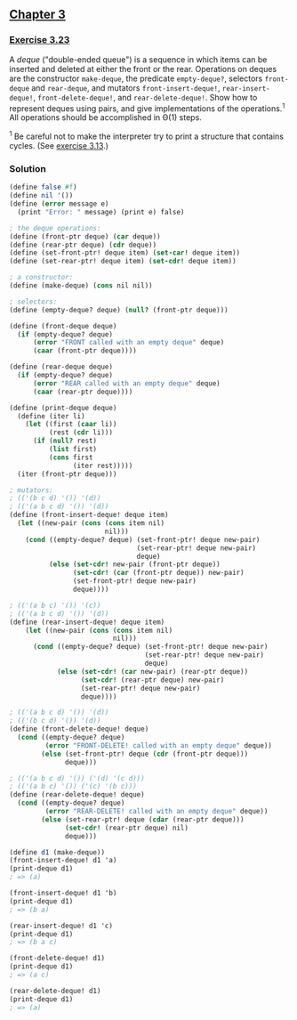 ## [Chapter 3](../index.md#3-Modularity-Objects-and-State)

### [Exercise 3.23](https://mitpress.mit.edu/sites/default/files/sicp/full-text/book/book-Z-H-22.html#%_thm_3.23)

A _deque_ ("double-ended queue") is a sequence in which items can be inserted and deleted at either the front or the rear. Operations on deques are the constructor `make-deque`, the predicate `empty-deque?`, selectors `front-deque` and `rear-deque`, and mutators `front-insert-deque!`, `rear-insert-deque!`, `front-delete-deque!`, and `rear-delete-deque!`. Show how to represent deques using pairs, and give implementations of the operations.<sup>1</sup> All operations should be accomplished in Θ(1) steps.

<sup>1</sup> Be careful not to make the interpreter try to print a structure that contains cycles. (See [exercise 3.13](./Exercise%203.13.md).)

### Solution

```scheme
(define false #f)
(define nil '())
(define (error message e)
  (print "Error: " message) (print e) false)

; the deque operations:
(define (front-ptr deque) (car deque))
(define (rear-ptr deque) (cdr deque))
(define (set-front-ptr! deque item) (set-car! deque item))
(define (set-rear-ptr! deque item) (set-cdr! deque item))

; a constructor:
(define (make-deque) (cons nil nil))

; selectors:
(define (empty-deque? deque) (null? (front-ptr deque)))

(define (front-deque deque)
  (if (empty-deque? deque)
      (error "FRONT called with an empty deque" deque)
      (caar (front-ptr deque))))

(define (rear-deque deque)
  (if (empty-deque? deque)
      (error "REAR called with an empty deque" deque)
      (caar (rear-ptr deque))))
```
```scheme
(define (print-deque deque)
  (define (iter li)
    (let ((first (caar li))
          (rest (cdr li)))
      (if (null? rest)
          (list first)
          (cons first
                (iter rest)))))
  (iter (front-ptr deque)))

; mutators:
; (('(b c d) '()) '(d))
; (('(a b c d) '()) '(d))
(define (front-insert-deque! deque item)
  (let ((new-pair (cons (cons item nil)
                        nil)))
    (cond ((empty-deque? deque) (set-front-ptr! deque new-pair)
                                (set-rear-ptr! deque new-pair)
                                deque)
          (else (set-cdr! new-pair (front-ptr deque))
                (set-cdr! (car (front-ptr deque)) new-pair)
                (set-front-ptr! deque new-pair)
                deque))))

; (('(a b c) '()) '(c))
; (('(a b c d) '()) '(d))
(define (rear-insert-deque! deque item)
    (let ((new-pair (cons (cons item nil)
                          nil)))
      (cond ((empty-deque? deque) (set-front-ptr! deque new-pair)
                                  (set-rear-ptr! deque new-pair)
                                  deque)
            (else (set-cdr! (car new-pair) (rear-ptr deque))
                  (set-cdr! (rear-ptr deque) new-pair)
                  (set-rear-ptr! deque new-pair)
                  deque))))

; (('(a b c d) '()) '(d))
; (('(b c d) '()) '(d))
(define (front-delete-deque! deque)
  (cond ((empty-deque? deque)
         (error "FRONT-DELETE! called with an empty deque" deque))
        (else (set-front-ptr! deque (cdr (front-ptr deque)))
              deque)))

; (('(a b c d) '()) ('(d) '(c d)))
; (('(a b c) '()) ('(c) '(b c)))
(define (rear-delete-deque! deque)
  (cond ((empty-deque? deque)
         (error "REAR-DELETE! called with an empty deque" deque))
        (else (set-rear-ptr! deque (cdar (rear-ptr deque)))
              (set-cdr! (rear-ptr deque) nil)
              deque)))
```
```scheme
(define d1 (make-deque))
(front-insert-deque! d1 'a)
(print-deque d1)
; => (a)

(front-insert-deque! d1 'b)
(print-deque d1)
; => (b a)

(rear-insert-deque! d1 'c)
(print-deque d1)
; => (b a c)

(front-delete-deque! d1)
(print-deque d1)
; => (a c)

(rear-delete-deque! d1)
(print-deque d1)
; => (a)
```

